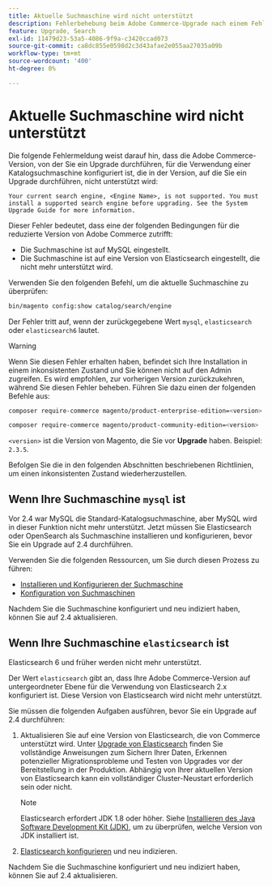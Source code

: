 ```yaml
---
title: Aktuelle Suchmaschine wird nicht unterstützt
description: Fehlerbehebung beim Adobe Commerce-Upgrade nach einem Fehler über eine nicht unterstützte Suchmaschine.
feature: Upgrade, Search
exl-id: 11479d23-53a5-4086-9f9a-c3420ccad073
source-git-commit: ca8dc855e0598d2c3d43afae2e055aa27035a09b
workflow-type: tm+mt
source-wordcount: '400'
ht-degree: 0%

---
```


# Aktuelle Suchmaschine wird nicht unterstützt

Die folgende Fehlermeldung weist darauf hin, dass die Adobe Commerce-Version, von der Sie ein Upgrade durchführen, für die Verwendung einer Katalogsuchmaschine konfiguriert ist, die in der Version, auf die Sie ein Upgrade durchführen, nicht unterstützt wird:

```
Your current search engine, <Engine Name>, is not supported. You must install a supported search engine before upgrading. See the System Upgrade Guide for more information.
```

Dieser Fehler bedeutet, dass eine der folgenden Bedingungen für die reduzierte Version von Adobe Commerce zutrifft:

- Die Suchmaschine ist auf MySQL eingestellt.
- Die Suchmaschine ist auf eine Version von Elasticsearch eingestellt, die nicht mehr unterstützt wird.

Verwenden Sie den folgenden Befehl, um die aktuelle Suchmaschine zu überprüfen:

```bash
bin/magento config:show catalog/search/engine
```

Der Fehler tritt auf, wenn der zurückgegebene Wert `mysql`, `elasticsearch` oder `elasticsearch6` lautet.

>[!WARNING]
>
>Wenn Sie diesen Fehler erhalten haben, befindet sich Ihre Installation in einem inkonsistenten Zustand und Sie können nicht auf den Admin zugreifen. Es wird empfohlen, zur vorherigen Version zurückzukehren, während Sie diesen Fehler beheben. Führen Sie dazu einen der folgenden Befehle aus:
>
>```bash
>composer require-commerce magento/product-enterprise-edition=<version>
>```
>
>```bash
>composer require-commerce magento/product-community-edition=<version>
>```
>
>`<version>` ist die Version von Magento, die Sie vor **Upgrade** haben. Beispiel: `2.3.5`.

Befolgen Sie die in den folgenden Abschnitten beschriebenen Richtlinien, um einen inkonsistenten Zustand wiederherzustellen.

## Wenn Ihre Suchmaschine `mysql` ist

Vor 2.4 war MySQL die Standard-Katalogsuchmaschine, aber MySQL wird in dieser Funktion nicht mehr unterstützt. Jetzt müssen Sie Elasticsearch oder OpenSearch als Suchmaschine installieren und konfigurieren, bevor Sie ein Upgrade auf 2.4 durchführen.

Verwenden Sie die folgenden Ressourcen, um Sie durch diesen Prozess zu führen:

- [Installieren und Konfigurieren der Suchmaschine](../../configuration/search/overview-search.md)
- [Konfiguration von Suchmaschinen](../../configuration/search/configure-search-engine.md)

Nachdem Sie die Suchmaschine konfiguriert und neu indiziert haben, können Sie auf 2.4 aktualisieren.

## Wenn Ihre Suchmaschine `elasticsearch` ist

Elasticsearch 6 und früher werden nicht mehr unterstützt.

Der Wert `elasticsearch` gibt an, dass Ihre Adobe Commerce-Version auf untergeordneter Ebene für die Verwendung von Elasticsearch 2.x konfiguriert ist. Diese Version von Elasticsearch wird nicht mehr unterstützt.

Sie müssen die folgenden Aufgaben ausführen, bevor Sie ein Upgrade auf 2.4 durchführen:

1. Aktualisieren Sie auf eine Version von Elasticsearch, die von Commerce unterstützt wird. Unter [Upgrade von Elasticsearch](https://www.elastic.co/guide/en/elasticsearch/reference/current/setup-upgrade.html) finden Sie vollständige Anweisungen zum Sichern Ihrer Daten, Erkennen potenzieller Migrationsprobleme und Testen von Upgrades vor der Bereitstellung in der Produktion. Abhängig von Ihrer aktuellen Version von Elasticsearch kann ein vollständiger Cluster-Neustart erforderlich sein oder nicht.

   >[!NOTE]
   >
   >Elasticsearch erfordert JDK 1.8 oder höher. Siehe [Installieren des Java Software Development Kit (JDK)](../../installation/prerequisites/search-engine/overview.md#install-the-java-software-development-kit-jdk), um zu überprüfen, welche Version von JDK installiert ist.

1. [Elasticsearch konfigurieren](../../configuration/search/configure-search-engine.md) und neu indizieren.

Nachdem Sie die Suchmaschine konfiguriert und neu indiziert haben, können Sie auf 2.4 aktualisieren.
